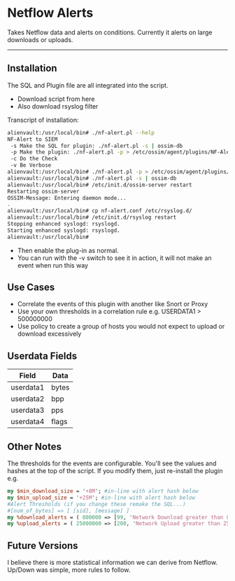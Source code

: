 Netflow Alerts
===========================================

Takes Netflow data and alerts on conditions.  Currently it alerts on large downloads or uploads.

-------------------

Installation
--------

The SQL and Plugin file are all integrated into the script.

- Download script from here
- Also download rsyslog filter

Transcript of installation:

```bash
alienvault:/usr/local/bin# ./nf-alert.pl --help
NF-Alert to SIEM
 -s Make the SQL for plugin: ./nf-alert.pl -s | ossim-db
 -p Make the plugin: ./nf-alert.pl -p > /etc/ossim/agent/plugins/NF-Alert.cfg
 -c Do the Check
 -v Be Verbose
alienvault:/usr/local/bin# ./nf-alert.pl -p > /etc/ossim/agent/plugins/NF-Alert.cfg
alienvault:/usr/local/bin# ./nf-alert.pl -s | ossim-db
alienvault:/usr/local/bin# /etc/init.d/ossim-server restart
Restarting ossim-server
OSSIM-Message: Entering daemon mode...
.
alienvault:/usr/local/bin# cp nf-alert.conf /etc/rsyslog.d/
alienvault:/usr/local/bin# /etc/init.d/rsyslog restart
Stopping enhanced syslogd: rsyslogd.
Starting enhanced syslogd: rsyslogd.
alienvault:/usr/local/bin#
```

- Then enable the plug-in as normal.
- You can run with the -v switch to see it in action, it will not make an event when run this way

Use Cases
-----------
- Correlate the events of this plugin with another like Snort or Proxy
- Use your own thresholds in a correlation rule e.g. USERDATA1 > 500000000
- Use policy to create a group of hosts you would not expect to upload or download excessively


Userdata Fields
----------

Field | Data
----- | ------
userdata1 | bytes
userdata2 | bpp
userdata3 | pps
userdata4 | flags

Other Notes
-----------
The thresholds for the events are configurable.  You'll see the values and hashes at the top of the script.  If you modify them, just re-install the plugin e.g.

```perl
my $min_download_size = '+8M'; #in-line with alert hash below
my $min_upload_size = '+25M'; #in-line with alert hash below
#Alert Thresholds (if you change these remake the SQL...)
#[num_of_bytes] => [ [sid], [message] ]
my %download_alerts = ( 800000 => [99, 'Network Download greater than 8M'], 25000000 => [100, 'Network Download greater than 25M'], 100000000 => [101, 'Network Download greater than 100M'] );
my %upload_alerts = ( 25000000 => [200, 'Network Upload greater than 25M'], 100000000 => [201, 'Network Upload greater than 100M'] );
```

Future Versions
-----------
I believe there is more statistical information we can derive from Netflow.  Up/Down was simple, more rules to follow.
